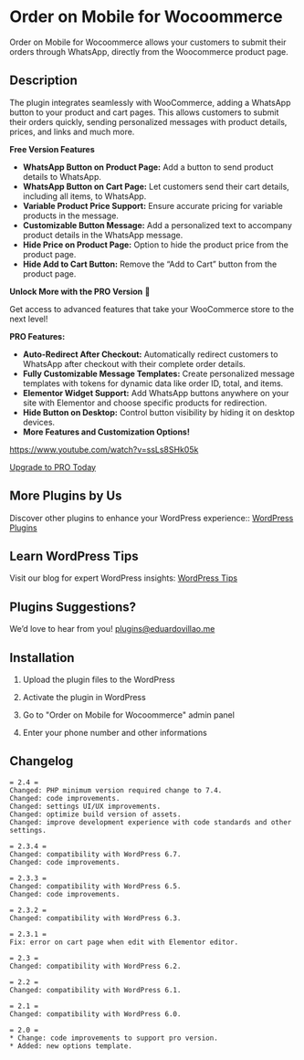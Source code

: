 # Order on Mobile for Wocoommerce

Order on Mobile for Wocoommerce allows your customers to submit their orders through WhatsApp, directly from the Woocommerce product page.

## Description

The plugin integrates seamlessly with WooCommerce, adding a WhatsApp button to your product and cart pages. This allows customers to submit their orders quickly, sending personalized messages with product details, prices, and links and much more.

**Free Version Features**

* **WhatsApp Button on Product Page:** Add a button to send product details to WhatsApp.
* **WhatsApp Button on Cart Page:** Let customers send their cart details, including all items, to WhatsApp.
* **Variable Product Price Support:** Ensure accurate pricing for variable products in the message.
* **Customizable Button Message:** Add a personalized text to accompany product details in the WhatsApp message.
* **Hide Price on Product Page:** Option to hide the product price from the product page.
* **Hide Add to Cart Button:** Remove the “Add to Cart” button from the product page.

**Unlock More with the PRO Version** 🚀

Get access to advanced features that take your WooCommerce store to the next level!

**PRO Features:**

* **Auto-Redirect After Checkout:** Automatically redirect customers to WhatsApp after checkout with their complete order details.
* **Fully Customizable Message Templates:** Create personalized message templates with tokens for dynamic data like order ID, total, and items.
* **Elementor Widget Support:** Add WhatsApp buttons anywhere on your site with Elementor and choose specific products for redirection.
* **Hide Button on Desktop:** Control button visibility by hiding it on desktop devices.
* **More Features and Customization Options!**

https://www.youtube.com/watch?v=ssLs8SHk05k

[Upgrade to PRO Today](https://codecanyon.net/item/order-on-whatsapp-for-woocommerce/25824812)

## More Plugins by Us

Discover other plugins to enhance your WordPress experience:: [WordPress Plugins](https://eduardovillao.me/wordpress-plugins/)

## Learn WordPress Tips

Visit our blog for expert WordPress insights: [WordPress Tips](https://eduardovillao.me/blog/)

## Plugins Suggestions?

We’d love to hear from you! [plugins@eduardovillao.me](mailto:plugins@eduardovillao.me)

## Installation

1. Upload the plugin files to the WordPress

2. Activate the plugin in WordPress

3. Go to "Order on Mobile for Wocoommerce" admin panel

4. Enter your phone number and other informations

## Changelog
```
= 2.4 =
Changed: PHP minimum version required change to 7.4.
Changed: code improvements.
Changed: settings UI/UX improvements.
Changed: optimize build version of assets.
Changed: improve development experience with code standards and other settings.

= 2.3.4 =
Changed: compatibility with WordPress 6.7.
Changed: code improvements.

= 2.3.3 =
Changed: compatibility with WordPress 6.5.
Changed: code improvements.

= 2.3.2 =
Changed: compatibility with WordPress 6.3.

= 2.3.1 =
Fix: error on cart page when edit with Elementor editor.

= 2.3 =
Changed: compatibility with WordPress 6.2.

= 2.2 =
Changed: compatibility with WordPress 6.1.

= 2.1 =
Changed: compatibility with WordPress 6.0.

= 2.0 =
* Change: code improvements to support pro version.
* Added: new options template.
```
